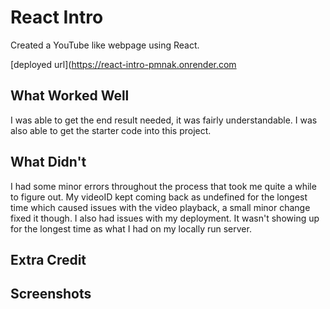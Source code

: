 # React Intro

Created a YouTube like webpage using React. 

[deployed url](https://react-intro-pmnak.onrender.com

## What Worked Well
I was able to get the end result needed, it was fairly understandable. I was also able to get the starter code into this project. 

## What Didn't
I had some minor errors throughout the process that took me quite a while to figure out. My videoID kept coming back as undefined for the longest time which caused issues with the video playback, a small minor change fixed it though. I also had issues with my deployment. It wasn't showing up for the longest time as what I had on my locally run server. 

## Extra Credit

## Screenshots
